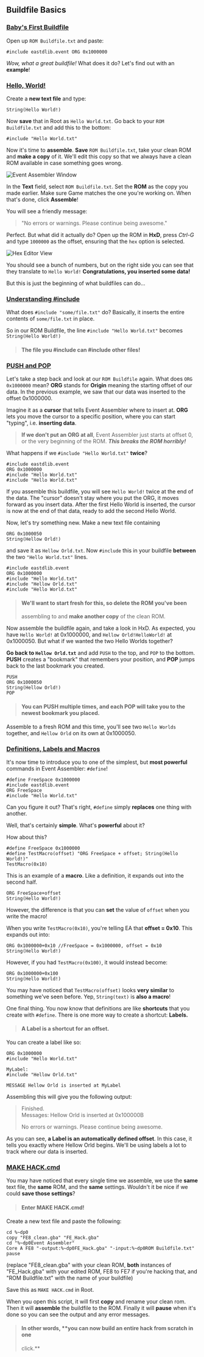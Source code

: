 
## Buildfile Basics

### [Baby's First Buildfile](#babys-first-buildfile)

Open up `ROM Buildfile.txt` and paste:

    #include eastdlib.event ORG 0x1000000

*Wow, what a great buildfile!* What does it do? Let's find out with an
**example**!

### [Hello, World!](#hello-world)

Create a **new text file** and type:

    String(Hello World!)
  
Now **save** that in Root as `Hello World.txt`. Go back to your `ROM
Buildfile.txt` and add this to the bottom:

    #include "Hello World.txt"

Now it's time to **assemble**. **Save** `ROM Buildfile.txt`, take your clean
ROM and **make a copy** of it. We'll edit this copy so that we always have a
clean ROM available in case something goes wrong.

![Event Assembler Window](http://puu.sh/ryp0V/59e19685bf.png)

In the **Text** field, select `ROM Buildfile.txt`. Set the **ROM** as the copy
you made earlier. Make sure Game matches the one you're working on. When that's
done, click **Assemble**!

You will see a friendly message:
>"No errors or warnings. Please continue being awesome."

Perfect. But what did it actually do? Open up the ROM in **HxD**, press
*Ctrl-G* and type `1000000` as the offset, ensuring that the `hex` option is
selected.

![Hex Editor View](http://puu.sh/ryUig/6763a68df3.png)

You should see a bunch of numbers, but on the right side you can see that they
translate to `Hello World!` **Congratulations, you inserted some data!**

But this is just the beginning of what buildfiles can do...

### [Understanding \#include](#understanding-include)

What does `#include "some/file.txt"` do? Basically, it inserts the entire
contents of `some/file.txt` in place.

So in our ROM Buildfile, the line `#include "Hello World.txt"` becomes
`String(Hello World!)`

>#### **The file you #include can #include other files!**

### [PUSH and POP](#push-and-pop)

Let's take a step back and look at our `ROM Buildfile` again. What does `ORG
0x1000000` mean? **ORG** stands for **Origin** meaning the starting offset of
our data. In the previous example, we saw that our data was inserted to the
offset 0x1000000.

Imagine it as a **cursor** that tells Event Assembler where to insert at.
**ORG** lets you move the cursor to a specific position, where you can start
"typing", i.e. **inserting data**.

>**If we don't put an ORG at all**, Event Assembler just starts at offset 0, or
>the very beginning of the ROM. ***This breaks the ROM horribly!***

What happens if we `#include "Hello World.txt"` **twice**?

    #include eastdlib.event
    ORG 0x1000000
    #include "Hello World.txt"
    #include "Hello World.txt"
    
If you assemble this buildfile, you will see `Hello World!` twice at the end of
the data. The "cursor" doesn't stay where you put the ORG, it moves forward as
you insert data. After the first Hello World is inserted, the cursor is now at
the end of that data, ready to add the second Hello World.

Now, let's try something new. Make a new text file containing

    ORG 0x1000050
    String(Hellow Orld!)
    
and save it as `Hellow Orld.txt`. Now `#include` this in your buildfile
**between** the two `"Hello World.txt"` lines.

    #include eastdlib.event
    ORG 0x1000000
    #include "Hello World.txt"
    #include "Hellow Orld.txt"
    #include "Hello World.txt"

>#### We'll want to start fresh for this, so **delete** the ROM you've been
>assembling to and **make another copy** of the clean ROM.

Now assemble the buildfile again, and take a look in HxD.  As expected, you
have `Hello World!` at 0x1000000, and `Hellow Orld!HelloWorld!` at 0x1000050.
But what if we wanted the two Hello Worlds together?

**Go back to `Hellow Orld.txt`** and add `PUSH` to the top, and `POP` to the
bottom. **PUSH** creates a "bookmark" that remembers your position, and **POP**
jumps back to the last bookmark you created.

    PUSH
    ORG 0x1000050
    String(Hellow Orld!)
    POP

>#### You can **PUSH** multiple times, and each **POP** will take you to the **newest** bookmark you placed.

Assemble to a fresh ROM and this time, you'll see two `Hello Worlds` together,
and `Hellow Orld` on its own at 0x1000050.

### [Definitions, Labels and Macros](#definitions-labels-and-macros)

It's now time to introduce you to one of the simplest, but  **most powerful** commands in Event Assembler:
`#define`!

    #define FreeSpace 0x1000000
    #include eastdlib.event
    ORG FreeSpace
    #include "Hello World.txt"

Can you figure it out? That's right, `#define` simply **replaces** one thing
with another.

Well, that's certainly **simple**. What's **powerful** about it?

How about this?

    #define FreeSpace 0x1000000
    #define TestMacro(offset) "ORG FreeSpace + offset; String(Hello World!)"
    TestMacro(0x10)
    
This is an example of a **macro**. Like a definition, it expands out into the second half.

    ORG FreeSpace+offset
    String(Hello World!)
    
However, the difference is that you can **set** the value of `offset` when you write the macro!

When you write `TestMacro(0x10)`, you're telling EA that **offset = 0x10**.
This expands out into:

    ORG 0x1000000+0x10 //FreeSpace = 0x1000000, offset = 0x10
    String(Hello World!)
    
However, if you had `TestMacro(0x100)`, it would instead become:

    ORG 0x1000000+0x100
    String(Hello World!)
    
You may have noticed that `TestMacro(offset)` looks **very similar** to something we've seen before. Yep, `String(text)` is **also a macro**!

One final thing. You now know that definitions are like **shortcuts** that you
create with `#define`. There is one more way to create a shortcut: **Labels.**

>#### A **Label** is a shortcut for an offset.

You can create a label like so:

    ORG 0x1000000
    #include "Hello World.txt"
    
    MyLabel:
    #include "Hellow Orld.txt"
    
    MESSAGE Hellow Orld is inserted at MyLabel
    
Assembling this will give you the following output:

> Finished.  
>    Messages:  Hellow Orld is inserted at 0x100000B
>
>    No errors or warnings.  Please continue being awesome.

As you can see, **a Label is an automatically defined offset**. In this case,
it tells you exactly where Hellow Orld begins. We'll be using labels a lot to
track where our data is inserted.

### [MAKE HACK.cmd](#make-hackcmd)

You may have noticed that every single time we
assemble, we use the **same** text file, the **same** ROM, and the **same**
settings. Wouldn't it be nice if we could **save those settings**?

>#### Enter **MAKE HACK.cmd**!

Create a new text file and paste the following:

    cd %~dp0
    copy "FE8_clean.gba" "FE_Hack.gba"
    cd "%~dp0Event Assembler"
    Core A FE8 "-output:%~dp0FE_Hack.gba" "-input:%~dp0ROM Buildfile.txt"
    pause
    
(replace "FE8\_clean.gba" with your clean ROM, **both** instances of "FE\_Hack.gba" with your edited ROM, FE8 to FE7 if you're hacking that, and "ROM Buildfile.txt" with the name of your buildfile)

Save this as `MAKE HACK.cmd` in Root.

When you open this script, it will first **copy** and rename your clean rom.
Then it will **assemble** the buildfile to the ROM. Finally it will **pause**
when it's done so you can see the output and any error messages.

>#### In other words, **you can now build an entire hack from scratch in one
>click.**

